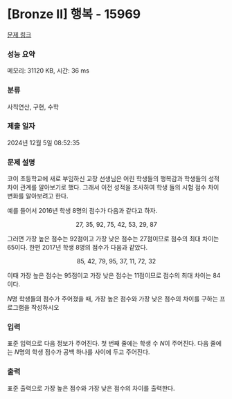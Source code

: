 # [Bronze II] 행복 - 15969 

[문제 링크](https://www.acmicpc.net/problem/15969) 

### 성능 요약

메모리: 31120 KB, 시간: 36 ms

### 분류

사칙연산, 구현, 수학

### 제출 일자

2024년 12월 5일 08:52:35

### 문제 설명

<p>코이 초등학교에 새로 부임하신 교장 선생님은 어린 학생들의 행복감과 학생들의 성적 차이 관계를 알아보기로 했다. 그래서 이전 성적을 조사하여 학생 들의 시험 점수 차이 변화를 알아보려고 한다.</p>

<p>예를 들어서 2016년 학생 8명의 점수가 다음과 같다고 하자.</p>

<p style="text-align: center;">27, 35, 92, 75, 42, 53, 29, 87</p>

<p>그러면 가장 높은 점수는 92점이고 가장 낮은 점수는 27점이므로 점수의 최대 차이는 65이다. 한편 2017년 학생 8명의 점수가 다음과 같았다.</p>

<p style="text-align: center;">85, 42, 79, 95, 37, 11, 72, 32</p>

<p>이때 가장 높은 점수는 95점이고 가장 낮은 점수는 11점이므로 점수의 최대 차이는 84이다.</p>

<p><em>N</em>명 학생들의 점수가 주어졌을 때, 가장 높은 점수와 가장 낮은 점수의 차이를 구하는 프로그램을 작성하시오</p>

### 입력 

 <p>표준 입력으로 다음 정보가 주어진다. 첫 번째 줄에는 학생 수 <em>N</em>이 주어진다. 다음 줄에는 <em>N</em>명의 학생 점수가 공백 하나를 사이에 두고 주어진다.</p>

### 출력 

 <p>표준 출력으로 가장 높은 점수와 가장 낮은 점수의 차이를 출력한다.</p>

